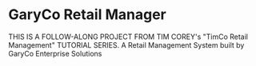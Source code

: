 # GaryCo Retail Manager
THIS IS A FOLLOW-ALONG PROJECT FROM TIM COREY's "TimCo Retail Management" TUTORIAL SERIES.
A Retail Management System built by GaryCo Enterprise Solutions

